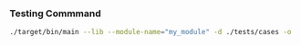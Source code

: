 
### Testing Commmand

```bash
./target/bin/main --lib --module-name="my_module" -d ./tests/cases -o ./tests/expected/my_module/
```
